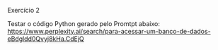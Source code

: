 Exercício 2

Testar o código Python gerado pelo Promtpt abaixo:
https://www.perplexity.ai/search/para-acessar-um-banco-de-dados-eBdgldd0Qvyj8kHa.CdEjQ
